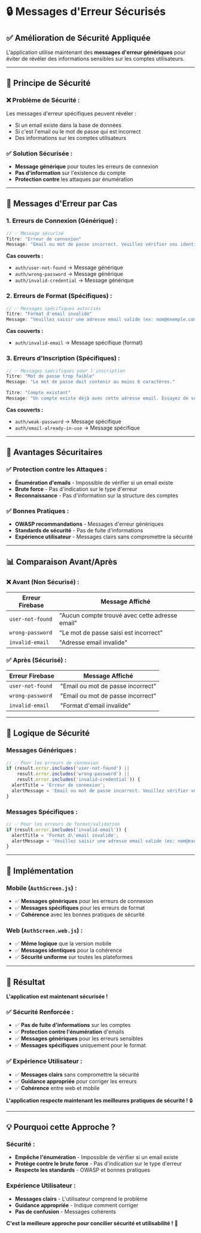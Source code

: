 # 🔒 Messages d'Erreur Sécurisés

## ✅ **Amélioration de Sécurité Appliquée**

L'application utilise maintenant des **messages d'erreur génériques** pour éviter de révéler des informations sensibles sur les comptes utilisateurs.

---

## 🎯 **Principe de Sécurité**

### **❌ Problème de Sécurité :**
Les messages d'erreur spécifiques peuvent révéler :
- Si un email existe dans la base de données
- Si c'est l'email ou le mot de passe qui est incorrect
- Des informations sur les comptes utilisateurs

### **✅ Solution Sécurisée :**
- **Message générique** pour toutes les erreurs de connexion
- **Pas d'information** sur l'existence du compte
- **Protection contre** les attaques par énumération

---

## 📱 **Messages d'Erreur par Cas**

### **1. Erreurs de Connexion (Générique) :**
```javascript
// ✅ Message sécurisé
Titre: "Erreur de connexion"
Message: "Email ou mot de passe incorrect. Veuillez vérifier vos identifiants."
```

**Cas couverts :**
- `auth/user-not-found` → Message générique
- `auth/wrong-password` → Message générique
- `auth/invalid-credential` → Message générique

### **2. Erreurs de Format (Spécifiques) :**
```javascript
// ✅ Messages spécifiques autorisés
Titre: "Format d'email invalide"
Message: "Veuillez saisir une adresse email valide (ex: nom@exemple.com)"
```

**Cas couverts :**
- `auth/invalid-email` → Message spécifique (format)

### **3. Erreurs d'Inscription (Spécifiques) :**
```javascript
// ✅ Messages spécifiques pour l'inscription
Titre: "Mot de passe trop faible"
Message: "Le mot de passe doit contenir au moins 6 caractères."

Titre: "Compte existant"
Message: "Un compte existe déjà avec cette adresse email. Essayez de vous connecter."
```

**Cas couverts :**
- `auth/weak-password` → Message spécifique
- `auth/email-already-in-use` → Message spécifique

---

## 🔐 **Avantages Sécuritaires**

### **✅ Protection contre les Attaques :**
- **Énumération d'emails** - Impossible de vérifier si un email existe
- **Brute force** - Pas d'indication sur le type d'erreur
- **Reconnaissance** - Pas d'information sur la structure des comptes

### **✅ Bonnes Pratiques :**
- **OWASP recommandations** - Messages d'erreur génériques
- **Standards de sécurité** - Pas de fuite d'informations
- **Expérience utilisateur** - Messages clairs sans compromettre la sécurité

---

## 📊 **Comparaison Avant/Après**

### **❌ Avant (Non Sécurisé) :**
| Erreur Firebase | Message Affiché |
|---|---|
| `user-not-found` | "Aucun compte trouvé avec cette adresse email" |
| `wrong-password` | "Le mot de passe saisi est incorrect" |
| `invalid-email` | "Adresse email invalide" |

### **✅ Après (Sécurisé) :**
| Erreur Firebase | Message Affiché |
|---|---|
| `user-not-found` | "Email ou mot de passe incorrect" |
| `wrong-password` | "Email ou mot de passe incorrect" |
| `invalid-email` | "Format d'email invalide" |

---

## 🎯 **Logique de Sécurité**

### **Messages Génériques :**
```javascript
// ✅ Pour les erreurs de connexion
if (result.error.includes('user-not-found') || 
    result.error.includes('wrong-password') ||
    result.error.includes('invalid-credential')) {
  alertTitle = 'Erreur de connexion';
  alertMessage = 'Email ou mot de passe incorrect. Veuillez vérifier vos identifiants.';
}
```

### **Messages Spécifiques :**
```javascript
// ✅ Pour les erreurs de format/validation
if (result.error.includes('invalid-email')) {
  alertTitle = 'Format d\'email invalide';
  alertMessage = 'Veuillez saisir une adresse email valide (ex: nom@exemple.com)';
}
```

---

## 🚀 **Implémentation**

### **Mobile (`AuthScreen.js`) :**
- ✅ **Messages génériques** pour les erreurs de connexion
- ✅ **Messages spécifiques** pour les erreurs de format
- ✅ **Cohérence** avec les bonnes pratiques de sécurité

### **Web (`AuthScreen.web.js`) :**
- ✅ **Même logique** que la version mobile
- ✅ **Messages identiques** pour la cohérence
- ✅ **Sécurité uniforme** sur toutes les plateformes

---

## 🎉 **Résultat**

**L'application est maintenant sécurisée !**

### **✅ Sécurité Renforcée :**
- ✅ **Pas de fuite d'informations** sur les comptes
- ✅ **Protection contre l'énumération** d'emails
- ✅ **Messages génériques** pour les erreurs sensibles
- ✅ **Messages spécifiques** uniquement pour le format

### **✅ Expérience Utilisateur :**
- ✅ **Messages clairs** sans compromettre la sécurité
- ✅ **Guidance appropriée** pour corriger les erreurs
- ✅ **Cohérence** entre web et mobile

**L'application respecte maintenant les meilleures pratiques de sécurité !** 🔒

---

## 💡 **Pourquoi cette Approche ?**

### **Sécurité :**
- **Empêche l'énumération** - Impossible de vérifier si un email existe
- **Protège contre le brute force** - Pas d'indication sur le type d'erreur
- **Respecte les standards** - OWASP et bonnes pratiques

### **Expérience Utilisateur :**
- **Messages clairs** - L'utilisateur comprend le problème
- **Guidance appropriée** - Indique comment corriger
- **Pas de confusion** - Messages cohérents

**C'est la meilleure approche pour concilier sécurité et utilisabilité !** 🚀







